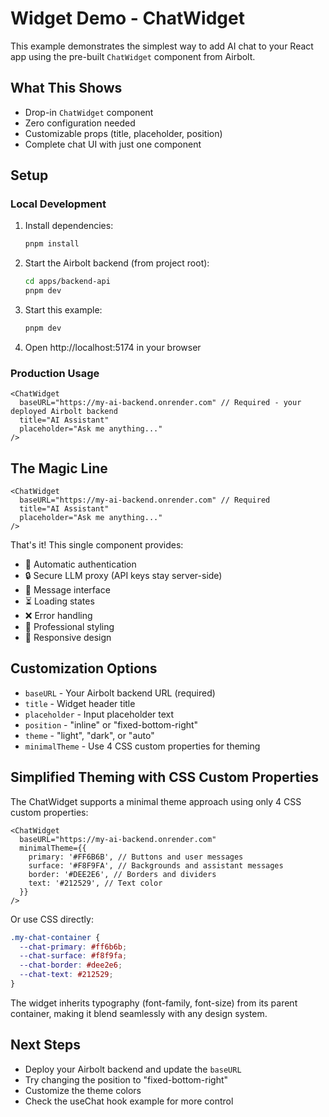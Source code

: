 # Widget Demo - ChatWidget

This example demonstrates the simplest way to add AI chat to your React app using the pre-built `ChatWidget` component from Airbolt.

## What This Shows

- Drop-in `ChatWidget` component
- Zero configuration needed
- Customizable props (title, placeholder, position)
- Complete chat UI with just one component

## Setup

### Local Development

1. Install dependencies:

   ```bash
   pnpm install
   ```

2. Start the Airbolt backend (from project root):

   ```bash
   cd apps/backend-api
   pnpm dev
   ```

3. Start this example:

   ```bash
   pnpm dev
   ```

4. Open http://localhost:5174 in your browser

### Production Usage

```tsx
<ChatWidget
  baseURL="https://my-ai-backend.onrender.com" // Required - your deployed Airbolt backend
  title="AI Assistant"
  placeholder="Ask me anything..."
/>
```

## The Magic Line

```tsx
<ChatWidget
  baseURL="https://my-ai-backend.onrender.com" // Required
  title="AI Assistant"
  placeholder="Ask me anything..."
/>
```

That's it! This single component provides:

- 🔐 Automatic authentication
- 🔒 Secure LLM proxy (API keys stay server-side)
- 💬 Message interface
- ⏳ Loading states
- ❌ Error handling
- 🎨 Professional styling
- 📱 Responsive design

## Customization Options

- `baseURL` - Your Airbolt backend URL (required)
- `title` - Widget header title
- `placeholder` - Input placeholder text
- `position` - "inline" or "fixed-bottom-right"
- `theme` - "light", "dark", or "auto"
- `minimalTheme` - Use 4 CSS custom properties for theming

## Simplified Theming with CSS Custom Properties

The ChatWidget supports a minimal theme approach using only 4 CSS custom properties:

```tsx
<ChatWidget
  baseURL="https://my-ai-backend.onrender.com"
  minimalTheme={{
    primary: '#FF6B6B', // Buttons and user messages
    surface: '#F8F9FA', // Backgrounds and assistant messages
    border: '#DEE2E6', // Borders and dividers
    text: '#212529', // Text color
  }}
/>
```

Or use CSS directly:

```css
.my-chat-container {
  --chat-primary: #ff6b6b;
  --chat-surface: #f8f9fa;
  --chat-border: #dee2e6;
  --chat-text: #212529;
}
```

The widget inherits typography (font-family, font-size) from its parent container, making it blend seamlessly with any design system.

## Next Steps

- Deploy your Airbolt backend and update the `baseURL`
- Try changing the position to "fixed-bottom-right"
- Customize the theme colors
- Check the useChat hook example for more control
